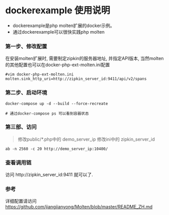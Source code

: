# dockerexample 使用说明

- dockerexample是php molten扩展的docker示例。
- 通过dockerexample可以很快实践php molten

### 第一步、修改配置

在安装molten扩展时, 需要制定zipkin的服务器地址, 并指定API版本, 当然molten的其他配置也可以在docker-php-ext-molten.ini配置

```
#vim docker-php-ext-molten.ini
molten.sink_http_uri=http://zipkin_server_id:9411/api/v2/spans
```

### 第二步、启动环境
```
docker-compose up -d --build --force-recreate

# 通过docker-compose ps 可以看到容器状态
```

### 第三部、访问
> 修改public/*.php中的 demo_server_ip
> 修改ini中的 zipkin_server_id


```
ab -n 2560 -c 20 http://demo_server_ip:10400/
```

### 查看调用链

访问 http://zipkin_server_id:9411 就可以了.

### 参考

详细配置请访问 https://github.com/jiangjianyong/Molten/blob/master/README_ZH.md
